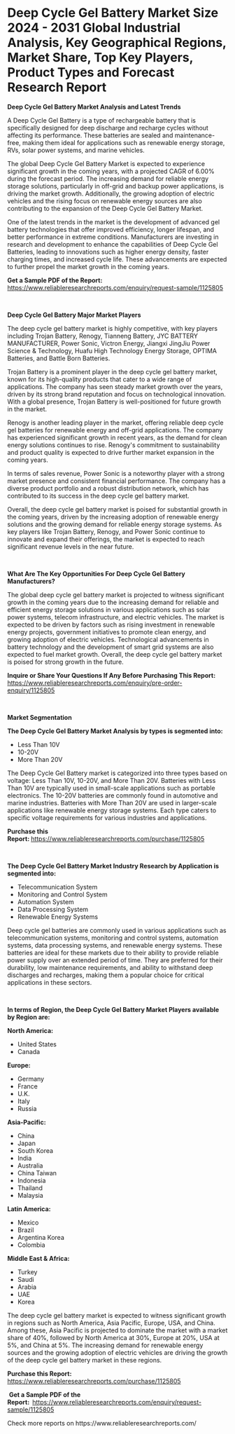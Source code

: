 <p><h1>Deep Cycle Gel Battery Market Size 2024 - 2031 Global Industrial Analysis, Key Geographical Regions, Market Share, Top Key Players, Product Types and Forecast Research Report</h1></p><p><strong>Deep Cycle Gel Battery Market Analysis and Latest Trends</strong></p>
<p><p>A Deep Cycle Gel Battery is a type of rechargeable battery that is specifically designed for deep discharge and recharge cycles without affecting its performance. These batteries are sealed and maintenance-free, making them ideal for applications such as renewable energy storage, RVs, solar power systems, and marine vehicles.</p><p>The global Deep Cycle Gel Battery Market is expected to experience significant growth in the coming years, with a projected CAGR of 6.00% during the forecast period. The increasing demand for reliable energy storage solutions, particularly in off-grid and backup power applications, is driving the market growth. Additionally, the growing adoption of electric vehicles and the rising focus on renewable energy sources are also contributing to the expansion of the Deep Cycle Gel Battery Market.</p><p>One of the latest trends in the market is the development of advanced gel battery technologies that offer improved efficiency, longer lifespan, and better performance in extreme conditions. Manufacturers are investing in research and development to enhance the capabilities of Deep Cycle Gel Batteries, leading to innovations such as higher energy density, faster charging times, and increased cycle life. These advancements are expected to further propel the market growth in the coming years.</p></p>
<p><strong>Get a Sample PDF of the Report:&nbsp;</strong> <a href="https://www.reliableresearchreports.com/enquiry/request-sample/1125805">https://www.reliableresearchreports.com/enquiry/request-sample/1125805</a></p>
<p>&nbsp;</p>
<p><strong>Deep Cycle Gel Battery Major Market Players</strong></p>
<p><p>The deep cycle gel battery market is highly competitive, with key players including Trojan Battery, Renogy, Tianneng Battery, JYC BATTERY MANUFACTURER, Power Sonic, Victron Energy, Jiangxi JingJiu Power Science & Technology, Huafu High Technology Energy Storage, OPTIMA Batteries, and Battle Born Batteries.</p><p>Trojan Battery is a prominent player in the deep cycle gel battery market, known for its high-quality products that cater to a wide range of applications. The company has seen steady market growth over the years, driven by its strong brand reputation and focus on technological innovation. With a global presence, Trojan Battery is well-positioned for future growth in the market.</p><p>Renogy is another leading player in the market, offering reliable deep cycle gel batteries for renewable energy and off-grid applications. The company has experienced significant growth in recent years, as the demand for clean energy solutions continues to rise. Renogy's commitment to sustainability and product quality is expected to drive further market expansion in the coming years.</p><p>In terms of sales revenue, Power Sonic is a noteworthy player with a strong market presence and consistent financial performance. The company has a diverse product portfolio and a robust distribution network, which has contributed to its success in the deep cycle gel battery market.</p><p>Overall, the deep cycle gel battery market is poised for substantial growth in the coming years, driven by the increasing adoption of renewable energy solutions and the growing demand for reliable energy storage systems. As key players like Trojan Battery, Renogy, and Power Sonic continue to innovate and expand their offerings, the market is expected to reach significant revenue levels in the near future.</p></p>
<p>&nbsp;</p>
<p><strong>What Are The Key Opportunities For Deep Cycle Gel Battery Manufacturers?</strong></p>
<p><p>The global deep cycle gel battery market is projected to witness significant growth in the coming years due to the increasing demand for reliable and efficient energy storage solutions in various applications such as solar power systems, telecom infrastructure, and electric vehicles. The market is expected to be driven by factors such as rising investment in renewable energy projects, government initiatives to promote clean energy, and growing adoption of electric vehicles. Technological advancements in battery technology and the development of smart grid systems are also expected to fuel market growth. Overall, the deep cycle gel battery market is poised for strong growth in the future.</p></p>
<p><strong>Inquire or Share Your Questions If Any Before Purchasing This Report:</strong> <a href="https://www.reliableresearchreports.com/enquiry/pre-order-enquiry/1125805">https://www.reliableresearchreports.com/enquiry/pre-order-enquiry/1125805</a></p>
<p>&nbsp;</p>
<p><strong>Market Segmentation</strong></p>
<p><strong>The Deep Cycle Gel Battery Market Analysis by types is segmented into:</strong></p>
<p><ul><li>Less Than 10V</li><li>10-20V</li><li>More Than 20V</li></ul></p>
<p><p>The Deep Cycle Gel Battery market is categorized into three types based on voltage: Less Than 10V, 10-20V, and More Than 20V. Batteries with Less Than 10V are typically used in small-scale applications such as portable electronics. The 10-20V batteries are commonly found in automotive and marine industries. Batteries with More Than 20V are used in larger-scale applications like renewable energy storage systems. Each type caters to specific voltage requirements for various industries and applications.</p></p>
<p><strong>Purchase this Report:&nbsp;</strong><a href="https://www.reliableresearchreports.com/purchase/1125805">https://www.reliableresearchreports.com/purchase/1125805</a></p>
<p>&nbsp;</p>
<p><strong>The Deep Cycle Gel Battery Market Industry Research by Application is segmented into:</strong></p>
<p><ul><li>Telecommunication System</li><li>Monitoring and Control System</li><li>Automation System</li><li>Data Processing System</li><li>Renewable Energy Systems</li></ul></p>
<p><p>Deep cycle gel batteries are commonly used in various applications such as telecommunication systems, monitoring and control systems, automation systems, data processing systems, and renewable energy systems. These batteries are ideal for these markets due to their ability to provide reliable power supply over an extended period of time. They are preferred for their durability, low maintenance requirements, and ability to withstand deep discharges and recharges, making them a popular choice for critical applications in these sectors.</p></p>
<p>&nbsp;</p>
<p><strong>In terms of Region, the Deep Cycle Gel Battery Market Players available by Region are:</strong></p>
<p>
    <p> <strong> North America: </strong>
        <ul>
            <li>United States</li>
            <li>Canada</li>
        </ul>
        </p> 
    <p> <strong> Europe: </strong>
        <ul>
            <li>Germany</li>
            <li>France</li>
            <li>U.K.</li>
            <li>Italy</li>
            <li>Russia</li>
        </ul>
        </p> 
    <p> <strong> Asia-Pacific: </strong>
        <ul>
            <li>China</li>
            <li>Japan</li>
            <li>South Korea</li>
            <li>India</li>
            <li>Australia</li>
            <li>China Taiwan</li>
            <li>Indonesia</li>
            <li>Thailand</li>
            <li>Malaysia</li>
        </ul>
        </p> 
    <p> <strong> Latin America: </strong>
        <ul>
            <li>Mexico</li>
            <li>Brazil</li>
            <li>Argentina Korea</li>
            <li>Colombia</li>
        </ul>
        </p> 
    <p> <strong> Middle East & Africa: </strong>
        <ul>
            <li>Turkey</li>
            <li>Saudi</li>
            <li>Arabia</li>
            <li>UAE</li>
            <li>Korea</li>
        </ul>
    </p>
    </p>
<p><p>The deep cycle gel battery market is expected to witness significant growth in regions such as North America, Asia Pacific, Europe, USA, and China. Among these, Asia Pacific is projected to dominate the market with a market share of 40%, followed by North America at 30%, Europe at 20%, USA at 5%, and China at 5%. The increasing demand for renewable energy sources and the growing adoption of electric vehicles are driving the growth of the deep cycle gel battery market in these regions.</p></p>
<p><strong>Purchase this Report: </strong><a href="https://www.reliableresearchreports.com/purchase/1125805">https://www.reliableresearchreports.com/purchase/1125805</a></p>
<p>&nbsp;<strong>Get a Sample PDF of the Report:&nbsp;&nbsp;</strong><a href="https://www.reliableresearchreports.com/enquiry/request-sample/1125805">https://www.reliableresearchreports.com/enquiry/request-sample/1125805</a></p>
<p><strong></strong></p>
<p>Check more reports on https://www.reliableresearchreports.com/</p>